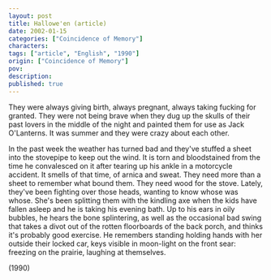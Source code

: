 ```yaml
---
layout: post
title: Hallowe'en (article)
date: 2002-01-15
categories: ["Coincidence of Memory"]
characters: 
tags: ["article", "English", "1990"]
origin: ["Coincidence of Memory"]
pov: 
description: 
published: true
---
```


They were always giving birth, always pregnant, always taking fucking for granted. They were not being brave when they dug up the skulls of their past lovers in the middle of the night and painted them for use as Jack O'Lanterns. It was summer and they were crazy about each other.

In the past week the weather has turned bad and they've stuffed a sheet into the stovepipe to keep out the wind. It is torn and bloodstained from the time he convalesced on it after tearing up his ankle in a motorcycle accident. It smells of that time, of arnica and sweat. They need more than a sheet to remember what bound them. They need wood for the stove. Lately, they've been fighting over those heads, wanting to know whose was whose. She's been splitting them with the kindling axe when the kids have fallen asleep and he is taking his evening bath. Up to his ears in oily bubbles, he hears the bone splintering, as well as the occasional bad swing that takes a divot out of the rotten floorboards of the back porch, and thinks it's probably good exercise. He remembers standing holding hands with her outside their locked car, keys visible in moon-light on the front sear: freezing on the prairie, laughing at themselves.

(1990)
